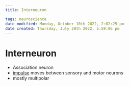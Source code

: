 ```yaml
---
title: Interneuron

tags: neuroscience
date modified: Monday, October 10th 2022, 2:02:25 pm
date created: Thursday, July 28th 2022, 5:59:06 pm
---
```


# Interneuron
- Association neuron
- [impulse](Impulse.md) moves between sensory and motor neurons
- mostly multipolar



